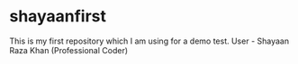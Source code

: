 # shayaanfirst
This is my first repository which I am using for a demo test.
User - Shayaan Raza Khan  (Professional Coder)